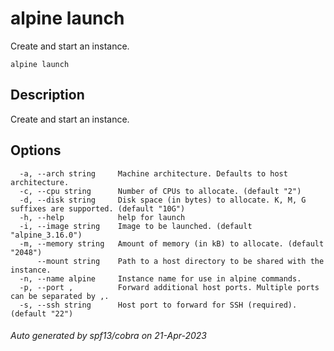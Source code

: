 # alpine launch

Create and start an instance.

```
alpine launch
```

## Description

Create and start an instance.

## Options

```
  -a, --arch string     Machine architecture. Defaults to host architecture.
  -c, --cpu string      Number of CPUs to allocate. (default "2")
  -d, --disk string     Disk space (in bytes) to allocate. K, M, G suffixes are supported. (default "10G")
  -h, --help            help for launch
  -i, --image string    Image to be launched. (default "alpine_3.16.0")
  -m, --memory string   Amount of memory (in kB) to allocate. (default "2048")
      --mount string    Path to a host directory to be shared with the instance.
  -n, --name alpine     Instance name for use in alpine commands.
  -p, --port ,          Forward additional host ports. Multiple ports can be separated by ,.
  -s, --ssh string      Host port to forward for SSH (required). (default "22")
```

###### Auto generated by spf13/cobra on 21-Apr-2023
